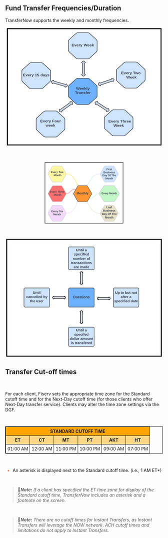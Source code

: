 ## Fund Transfer Frequencies/Duration

TransferNow supports the weekly and monthly frequencies.
&nbsp;

<center>

![Image](../assets/images/TF-weekly-transfer.png) <br/>


</center>

&nbsp;

<div>
    <img src="../assets/images/Monthly-duration.png" style="display:block;width:50%;margin-right:auto;margin-left:auto">
</div>

&nbsp;


<center>

![Image](../assets/images/TF-durations.png) <br/>

</center>


## Transfer Cut-off times 
&nbsp;

For each client, Fiserv sets the appropriate time zone for the Standard cutoff time and for the Next-Day 
cutoff time (for those clients who offer Next-Day transfer service). Clients may alter the time zone 
settings via the DGF. 

&nbsp;
<html>
<body>
        <style>
            table,th,td{
                border: 1px solid black;
                border-collapse:collapse;
                text-align: center;
            }
            th,td{
                padding: 5px 5px 5px 5px;
            }
            table{
                margin-right: auto;
                margin-left:auto ;
            }
        </style>
        <table >
                <tr>
                    <th colspan="6" style="background-color: orange;"><b>STANDARD CUTOFF TIME</b></th>
                </tr>
                <tr style="background-color: rgb(251, 214, 133);">
                    <th><b>ET</b></th>
                    <th><b>CT</b></th>
                    <th><b>MT</b></th>
                    <th><b>PT</b></th>
                    <th><b>AKT</b></th>
                    <th><b>HT</b></th>
                </tr>
                <tr>
                    <td>01:00 AM</td>
                    <td>12:00 AM</td>
                    <td>11:00 PM</td>
                    <td>10:00 PM</td>
                    <td>09:00 AM</td>
                    <td>07:00 PM</td>
                </tr>
            <tbody>
            </tbody>
        </table>
    </body>
</html> 



&nbsp;



<div class="card-body">
    <ul>
        <li> An asterisk is displayed next to the Standard cutoff time. (i.e., 1 AM ET*) </li>
    </ul>
</div> 

&nbsp;

<!-- theme: info -->

 > :memo:_**Note:** If a client has specified the ET time zone for display of the Standard cutoff time, TransferNow includes an asterisk and a footnote on the screen._

 &nbsp;
<!-- theme: info -->

 > :memo:_**Note:** There are no cutoff times for Instant Transfers, as Instant Transfers will leverage the NOW network. ACH cutoff times and limitations do not apply to Instant Transfers._

&nbsp;





<style>
    .card-body ul {
        list-style: none;
        padding-left: 20px;
    }
    .card-body ul li::before {
        content: "\2022";
        font-size: 1em;
        color: #f60;
        display: inline-block;
        width: 1em;
        margin-left: -1em;
    }



